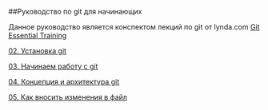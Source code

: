 ##Руководство по git для начинающих

Данное руководство является конспектом лекций по git от lynda.com [Git Essential Training](https://www.lynda.com/Git-tutorials/Git-Essential-Training/100222-2.html)

[02. Установка git](02-how-to-install-git.md)

[03. Начинаем работу с git](03-getting-started.md)

[04. Концепция и архитектура git](04-git-concepts-and-architecture.md)

[05. Как вносить изменения в файл](05-how-to-make-changes-to-files.md)
